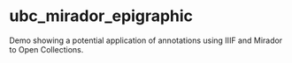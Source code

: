 # ubc_mirador_epigraphic
Demo showing a potential application of annotations using IIIF and Mirador to Open Collections.
